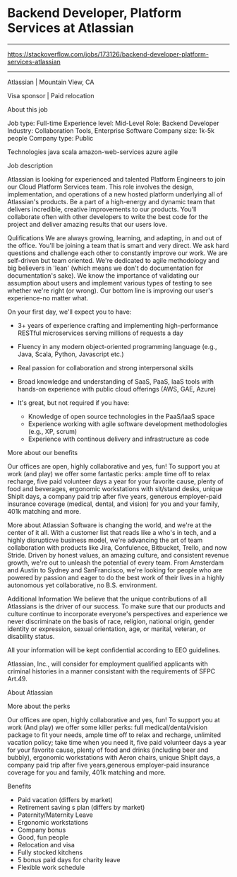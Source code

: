 # Backend Developer, Platform Services at Atlassian

***

https://stackoverflow.com/jobs/173126/backend-developer-platform-services-atlassian

***

Atlassian | Mountain View, CA 

Visa sponsor | Paid relocation

About this job

Job type: Full-time
Experience level: Mid-Level
Role: Backend Developer
Industry: Collaboration Tools, Enterprise Software
Company size: 1k-5k people
Company type: Public

Technologies
java scala amazon-web-services azure agile

Job description

Atlassian is looking for experienced and talented Platform Engineers to join our Cloud Platform Services team. This role involves the design, implementation, and operations of a new hosted platform underlying all of Atlassian's products. Be a part of a high-energy and dynamic team that delivers incredible, creative improvements to our products. You'll collaborate often with other developers to write the best code for the project and deliver amazing results that our users love.

Qulifications
We are always growing, learning, and adapting, in and out of the office. You'll be joining a team that is smart and very direct. We ask hard questions and challenge each other to constantly improve our work. We are self-driven but team oriented. We're dedicated to agile methodology and big believers in 'lean' (which means we don't do documentation for documentation's sake). We know the importance of validating our assumption about users and implement various types of testing to see whether we're right (or wrong). Our bottom line is improving our user's experience-no matter what. 

On your first day, we'll expect you to have:

* 3+ years of experience crafting and implementing high-performance RESTful  microservices serving millions of requests a day

* Fluency in any modern object-oriented programming language (e.g., Java, Scala, Python, Javascript etc.)

* Real passion for collaboration and strong interpersonal skills

* Broad knowledge and understanding of SaaS, PaaS, laaS tools with hands-on experience with public cloud offerings (AWS, GAE, Azure)

* It's great, but not required if you have:
 
   * Knowledge of open source technologies in the PaaS/laaS space
   * Experience working with agile software development methodologies (e.g., XP, scrum)
   * Experience with continous delivery and infrastructure as code


More about our benefits

Our offices are open, highly collaborative and yes, fun! To support you at work (and play) we offer some fantastic perks: ample time off to relax recharge, five paid volunteer days a year for your favorite cause, plenty of food and beverages, ergonomic workstations with sit/stand desks, unique Shiplt days, a company paid trip after five years, generous employer-paid insurance coverage (medical, dental, and vision) for you and your family, 401k matching and more. 

More about Atlassian
Software is changing the world, and we're at the center of it all. With a customer list that reads like a who's in tech, and a highly disrupticve business model, we're advancing the art of team collaboration with products like Jira, Confulence, Bitbucket, Trello, and now Stride. Driven by honest values, an amazing culture, and consistent revenue growth, we're out to unleash the potential of every team. From Amsterdam and Austin to Sydney and SanFrancisco, we're looking for people who are powered by passion and eager to do the best work of their lives in a highly autonomous yet collaborative, no B.S. environment.

Additional Information
We believe that the unique contributions of all Atlassians is the driver of our success. To make sure that our products and culture continue to incorporate everyone's perspectives and experience we never discriminate on the basis of race, religion, national origin, gender identity or expression, sexual orientation, age, or marital, veteran, or disability status. 

All your information will be kept confidential according to EEO guidelines.

Atlassian, Inc., will consider for employment qualified applicants with criminal histories in a manner consistant with the requirements of SFPC Art.49.

About Atlassian

More about the perks

Our offices are open, highly collaborative and yes, fun! To support you at work (And play) we offer some killer perks: full medical/dental/vision package to fit your needs, ample time off to relax and recharge, unlimited vacation policy; take time when you need it, five paid volunteer days a year for your favorite cause, plenty of food and drinks (including beer and bubbly), ergonomic workstations with Aeron chairs, unique ShipIt days, a company paid trip after five years,generous employer-paid insurance coverage for you and family, 401k matching and more.


Benefits

* Paid vacation (differs by market)
* Retirement saving s plan (differs by market)
* Paternity/Maternity Leave
* Ergonomic workstations
* Company bonus
* Good, fun people
* Relocation and visa
* Fully stocked kitchens
* 5 bonus paid days for charity leave
* Flexible work schedule


